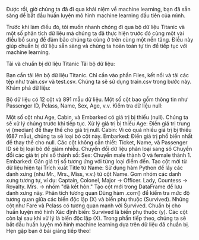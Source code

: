 Được rồi, giờ chúng ta đã đi qua khái niệm về machine learning, bạn đã sẵn sàng để bắt đầu huấn luyện mô hình machine learning đầu tiên của mình.

Trước khi làm điều đó, tôi muốn nhanh chóng đi qua bộ dữ liệu Titanic và một số phân tích dữ liệu mà chúng ta đã thực hiện trước đó cùng một vài điều bổ sung để đảm bảo chúng ta cùng ở trên cùng một nền tảng. Điều này giúp chuẩn bị dữ liệu sẵn sàng và chúng ta hoàn toàn tự tin để tiếp tục với machine learning.

Tải và chuẩn bị dữ liệu Titanic
Tải bộ dữ liệu:

Bạn cần tải lên bộ dữ liệu Titanic. Chỉ cần vào phần Files, kết nối và tải các tệp như train.csv và test.csv. Chúng ta sẽ sử dụng train.csv trong bước này.
Khám phá dữ liệu:

Bộ dữ liệu có 12 cột và 891 mẫu dữ liệu.
Một số cột bao gồm thông tin như Passenger ID, Pclass, Name, Sex, Age, v.v.
Kiểm tra dữ liệu null:

Một số cột như Age, Cabin, và Embarked có giá trị bị thiếu (null).
Chúng ta sẽ xử lý chúng trước khi tiếp tục.
Xử lý giá trị bị thiếu
Age: Điền giá trị trung vị (median) để thay thế cho giá trị null.
Cabin: Vì có quá nhiều giá trị bị thiếu (687 mẫu), chúng ta sẽ loại bỏ cột này.
Embarked: Điền giá trị phổ biến nhất để thay thế cho null.
Các cột không cần thiết: Ticket, Name, và Passenger ID sẽ bị loại bỏ để giảm nhiễu.
Chuyển đổi dữ liệu phân loại sang số
Chuyển đổi các giá trị phi số thành số:
Sex: Chuyển male thành 0 và female thành 1.
Embarked: Gán giá trị số tương ứng với từng loại điểm đến.
Tạo cột mới từ dữ liệu hiện tại
Trích xuất Title từ Name:
Sử dụng hàm Python để lấy các danh xưng (như Mr., Mrs., Miss, v.v.) từ cột Name.
Gom nhóm các danh xưng tương tự, ví dụ:
Captain, Colonel, Major → Officer.
Lady, Countess → Royalty.
Mrs. → nhóm "đã kết hôn."
Tạo cột mới trong DataFrame để lưu danh xưng này.
Phân tích tương quan
Dùng hàm .corr() để kiểm tra mức độ tương quan giữa các biến độc lập (X) và biến phụ thuộc (Survived).
Những cột như Fare và Pclass có tương quan mạnh với Survived.
Chuẩn bị cho huấn luyện mô hình
Xác định biến:
Survived là biến phụ thuộc (y).
Các cột còn lại sau khi xử lý là biến độc lập (X).
Trong phần tiếp theo, chúng ta sẽ bắt đầu huấn luyện mô hình machine learning dựa trên dữ liệu đã chuẩn bị. Hẹn gặp bạn ở bài giảng tiếp theo!